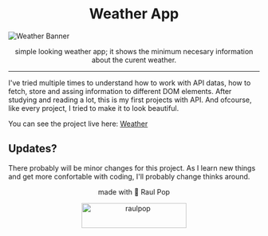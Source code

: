 <h1 align="center">Weather App</h1>
<img src="https://raulpop.ro/projects/weather/weatherbanner.png" alt="Weather Banner" style="float: center;" />
<p align="center">simple looking weather app; it shows the minimum necesary information about the curent weather.</p>

---

I've tried multiple times to understand how to work with API datas, how to fetch, store and assing information to different DOM elements.
After studying and reading a lot, this is my first projects with API. And ofcourse, like every project, I tried to make it to look beautiful.

You can see the project live here: <a href="https://raulpop.ro/projects/weather/" target=_blank>Weather</a>

<h2>Updates?</h2>
There probably will be minor changes for this project. As I learn new things and get more confortable with coding, I'll probably change thinks around.

<p align="center">made with 💜 Raul Pop</p>
<p align="center"><a href="https://ko-fi.com/raulpop"> <img src="https://cdn.ko-fi.com/cdn/kofi3.png?v=3" height="50" width="210" alt="raulpop" /></a></p>
